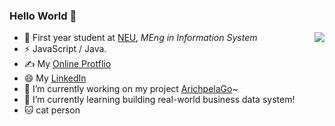 ### Hello World 👋

<img align="right" src="https://github-readme-stats.vercel.app/api/top-langs/?username=ivalkshfoeif&layout=compact" />



- 🍻 First year student at [NEU](http://catalog.northeastern.edu/graduate/engineering/multidisciplinary/information-systems-msis/), _MEng in Information System_
- ⚡ JavaScript / Java.
- ✍️ My [Online Protflio](http://muxinglin.com/)
- 😄 My [LinkedIn](https://www.linkedin.com/in/muxing-lin-0a2b66200/)
- 🔭 I’m currently working on my project [ArichpelaGo](https://github.com/ivalkshfoeif/ArichpelaGo)~
- 🌱 I’m currently learning building real-world business data system!
- 🐱 cat person


